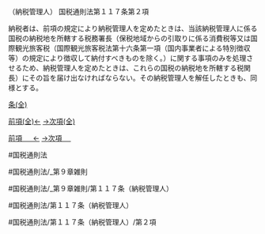 （納税管理人）
国税通則法第１１７条第２項

納税者は、前項の規定により納税管理人を定めたときは、当該納税管理人に係る国税の納税地を所轄する税務署長（保税地域からの引取りに係る消費税等又は国際観光旅客税（国際観光旅客税法第十六条第一項（国内事業者による特別徴収等）の規定により徴収して納付すべきものを除く。）に関する事項のみを処理させるため、納税管理人を定めたときは、これらの国税の納税地を所轄する税関長）にその旨を届け出なければならない。その納税管理人を解任したときも、同様とする。

[条(全)](国税通則法＿＿＿＿＿第１１７条_.md)

[前項(全)←](国税通則法＿＿＿＿＿第１１７条第１項_.md)    [→次項(全)](国税通則法＿＿＿＿＿第１１７条第３項_.md)

[前項 　 ←](国税通則法＿＿＿＿＿第１１７条第１項.md)    [→次項 　 ](国税通則法＿＿＿＿＿第１１７条第３項.md)



#国税通則法

#国税通則法/_第９章雑則

#国税通則法/_第９章雑則/第１１７条（納税管理人）

#国税通則法/第１１７条（納税管理人）

#国税通則法/第１１７条（納税管理人）/第２項

